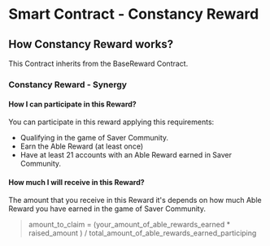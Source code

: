 # Smart Contract - Constancy Reward

## How Constancy Reward works?
This Contract inherits from the BaseReward Contract.

### Constancy Reward - Synergy
#### How I can participate in this Reward?
You can participate in this reward applying this requirements:
- Qualifying in the game of Saver Community.
- Earn the Able Reward (at least once)
- Have at least 21 accounts with an Able Reward earned in Saver Community.
#### How much I will receive in this Reward?
The amount that you receive in this Reward it's depends on how much Able Reward you have earned in the game of Saver Community.
> amount_to_claim = (your_amount_of_able_rewards_earned * raised_amount ) / total_amount_of_able_rewards_earned_participing